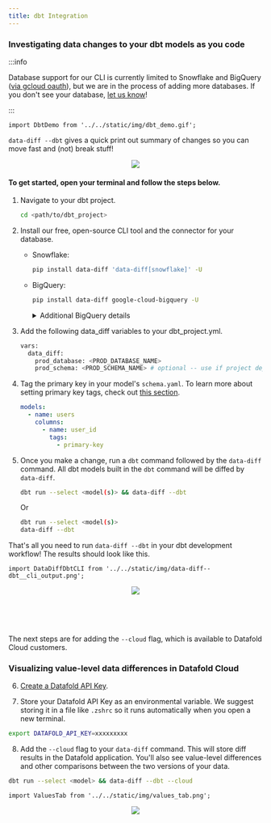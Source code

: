 ```yaml
---
title: dbt Integration
---
```


### Investigating data changes to your dbt models as you code

:::info

Database support for our CLI is currently limited to Snowflake and BigQuery ([via gcloud oauth](https://docs.getdbt.com/reference/warehouse-setups/bigquery-setup#oauth-via-gcloud)), but we are in the process of adding more databases. If you don't see your database, [let us know](https://github.com/datafold/data-diff/issues/new?assignees=&labels=new-db-driver&template=request-support-for-a-database.md&title=Add+support+for+%3Cdatabase+name%3E)!

:::

```mdx-code-block
import DbtDemo from '../../static/img/dbt_demo.gif';

```
`data-diff --dbt` gives a quick print out summary of changes so you can move fast and (not) break stuff!

<center><img src={DbtDemo} style={{width: '75%'}}/></center>


#### To get started, open your terminal and follow the steps below.

1. Navigate to your dbt project.
    ```bash
    cd <path/to/dbt_project>
    ```
2. Install our free, open-source CLI tool and the connector for your database.

    - Snowflake:
      ```bash
      pip install data-diff 'data-diff[snowflake]' -U
      ```

    - BigQuery:
      ```bash
      pip install data-diff google-cloud-bigquery -U
      ```
      <details>
        <summary>Additional BigQuery details</summary>
        Only dbt projects that use the <a href="https://docs.getdbt.com/reference/warehouse-setups/bigquery-setup#oauth-via-gcloud">OAuth via gcloud</a> connection method are currently supported.
        <br/>
        <br/>
        For example, run:
        <br/>
        <code>gcloud auth application-default login</code>
        <br/>
        Before:
        <br/>
        <code>dbt run --select &lt;model(s)&gt; && data-diff --dbt</code>
        <br/>
        
      </details>
    

3. Add the following data_diff variables to your dbt_project.yml.
    ```bash
    vars:
      data_diff:
        prod_database: <PROD_DATABASE_NAME>
        prod_schema: <PROD_SCHEMA_NAME> # optional -- use if project deploys to a single schema
    ```
4. Tag the primary key in your model's `schema.yaml`. To learn more about setting primary key tags, check out [this section](../integrations/orchestration/dbt_adv_config#tag-primary-keys-in-dbt-models).
    ```yaml
    models:
      - name: users
        columns:
          - name: user_id
            tags:
              - primary-key
    ```
5. Once you make a change, run a `dbt` command followed by the `data-diff` command. All dbt models built in the `dbt` command will be diffed by `data-diff`.
    ```bash
    dbt run --select <model(s)> && data-diff --dbt
    ```
    Or

    ```bash
    dbt run --select <model(s)>
    data-diff --dbt
    ```

That's all you need to run `data-diff --dbt` in your dbt development workflow! The results should look like this.


```mdx-code-block
import DataDiffDbtCLI from '../../static/img/data-diff--dbt__cli_output.png';

```

<center><img src={DataDiffDbtCLI} style={{width: '75%'}}/></center>

<br/><br/><br/>

The next steps are for adding the `--cloud` flag, which is available to Datafold Cloud customers.

### Visualizing value-level data differences in Datafold Cloud

6. [Create a Datafold API Key](../api/api-overview.md#create-a-datafold-api-key).

7. Store your Datafold API Key as an environmental variable. We suggest storing it in a file like `.zshrc` so it runs automatically when you open a new terminal.
```bash
export DATAFOLD_API_KEY=xxxxxxxxx
```

8. Add the `--cloud` flag to your `data-diff` command. This will store diff results in the Datafold application. You'll also see value-level differences and other comparisons between the two versions of your data.

```bash
dbt run --select <model> && data-diff --dbt --cloud
```

```mdx-code-block
import ValuesTab from '../../static/img/values_tab.png';

```

<center><img src={ValuesTab} style={{width: '75%'}}/></center>